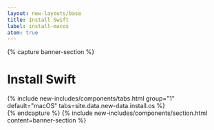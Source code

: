 ```yaml
---
layout: new-layouts/base
title: Install Swift
label: install-macos
atom: true
---
```


{% capture banner-section %}
<div class="grid-1-col" markdown=1>
  <h1>Install Swift</h1>
  {% include new-includes/components/tabs.html
    group="1"
    default="macOS"
    tabs=site.data.new-data.install.os
  %}
</div>
{% endcapture %}
{% include new-includes/components/section.html
  content=banner-section
%}
